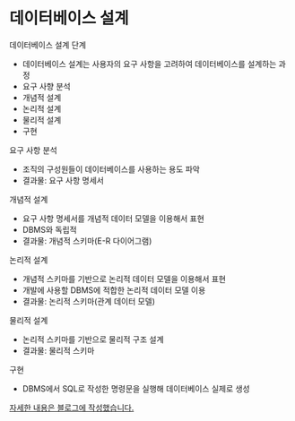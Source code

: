 # 데이터베이스 설계

데이터베이스 설계 단계

- 데이터베이스 설계는 사용자의 요구 사항을 고려하여 데이터베이스를 설계하는 과정
- 요구 사향 분석
- 개념적 설계
- 논리적 설계
- 물리적 설계
- 구현

요구 사항 분석

- 조직의 구성원들이 데이터베이스를 사용하는 용도 파악
- 결과물: 요구 사항 명세서

개념적 설계

- 요구 사항 명세서를 개념적 데이터 모델을 이용해서 표현
- DBMS와 독립적
- 결과물: 개념적 스키마(E-R 다이어그램)

논리적 설계

- 개념적 스키마를 기반으로 논리적 데이터 모델을 이용해서 표현
- 개발에 사용할 DBMS에 적합한 논리적 데이터 모델 이용
- 결과물: 논리적 스키마(관계 데이터 모델)

물리적 설계

- 논리적 스키마를 기반으로 물리적 구조 설계
- 결과물: 물리적 스키마

구현

- DBMS에서 SQL로 작성한 명령문을 실행해 데이터베이스 실제로 생성

[자세한 내용은 블로그에 작성했습니다.](https://hsh519.tistory.com/84)

